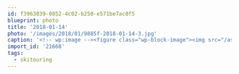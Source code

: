 ```yaml
---
id: f3963039-0852-4c02-b250-e571be7ac0f5
blueprint: photo
title: '2018-01-14'
photo: '/images/2018/01/9885f-2018-01-14-3.jpg'
caption: '<!-- wp:image --><figure class="wp-block-image"><img src="/assets/images/2018/01/ef14f-2018-01-14-1.jpg" /></figure><!-- /wp:image --><!-- wp:image --><figure class="wp-block-image"><img src="/assets/images/2018/01/ac28d-2018-01-14-2.jpg" /></figure><!-- /wp:image --><!-- wp:image --><figure class="wp-block-image"><img src="/assets/images/2018/01/9885f-2018-01-14-3.jpg" /></figure><!-- /wp:image --><!-- wp:paragraph --><p>Beauty day skiing in Roger''s Pass. Had to make pretty conservative terrain choices due to avy conditions but it was fun anyway! #skitouring</p><!-- /wp:paragraph -->'
import_id: '21668'
tags:
  - skitouring
---
```

